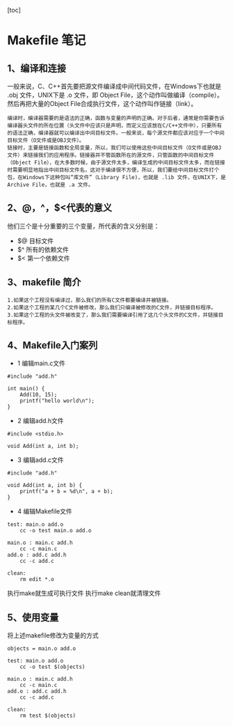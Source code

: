 [toc]



# **Makefile 笔记**



## 1、编译和连接

一般来说，C、C++首先要把源文件编译成中间代码文件，在Windows下也就是 .obj 文件，UNIX下是 .o 文件，即 Object File，这个动作叫做编译（compile）。然后再把大量的Object File合成执行文件，这个动作叫作链接（link）。  

    编译时，编译器需要的是语法的正确，函数与变量的声明的正确。对于后者，通常是你需要告诉编译器头文件的所在位置（头文件中应该只是声明，而定义应该放在C/C++文件中），只要所有的语法正确，编译器就可以编译出中间目标文件。一般来说，每个源文件都应该对应于一个中间目标文件（O文件或是OBJ文件）。 
    链接时，主要是链接函数和全局变量，所以，我们可以使用这些中间目标文件（O文件或是OBJ文件）来链接我们的应用程序。链接器并不管函数所在的源文件，只管函数的中间目标文件（Object File），在大多数时候，由于源文件太多，编译生成的中间目标文件太多，而在链接时需要明显地指出中间目标文件名，这对于编译很不方便，所以，我们要给中间目标文件打个包，在Windows下这种包叫“库文件”（Library File)，也就是 .lib 文件，在UNIX下，是Archive File，也就是 .a 文件。



## 2、$@，$^，$<代表的意义 

他们三个是十分重要的三个变量，所代表的含义分别是：

* $@  目标文件
* $^  所有的依赖文件
* $<  第一个依赖文件



## 3、makefile 简介

```
1.如果这个工程没有编译过，那么我们的所有C文件都要编译并被链接。
2.如果这个工程的某几个C文件被修改，那么我们只编译被修改的C文件，并链接目标程序。
3.如果这个工程的头文件被改变了，那么我们需要编译引用了这几个头文件的C文件，并链接目标程序。
```



## 4、Makefile入门案列

* 1 编辑main.c文件

```
#include "add.h"

int main() {
    Add(10, 15);
    printf("hello world\n");
}
```

* 2 编辑add.h文件

```
#include <stdio.h>

void Add(int a, int b);
```

* 3 编辑add.c文件

```
#include "add.h"

void Add(int a, int b) {
    printf("a + b = %d\n", a + b);
}
```

* 4 编辑Makefile文件

```
test: main.o add.o
	cc -o test main.o add.o

main.o : main.c add.h
	cc -c main.c
add.o : add.c add.h
	cc -c add.c

clean:
	rm edit *.o
```

执行make就生成可执行文件
执行make clean就清理文件



## 5、使用变量

将上述makefile修改为变量的方式

```
objects = main.o add.o

test: main.o add.o
	cc -o test $(objects)

main.o : main.c add.h
	cc -c main.c
add.o : add.c add.h
	cc -c add.c

clean:
	rm test $(objects)
```

